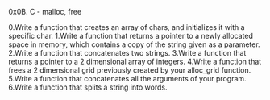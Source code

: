 0x0B. C - malloc, free

0.Write a function that creates an array of chars, and initializes it with a specific char.
1.Write a function that returns a pointer to a newly allocated space in memory, which contains a copy of the string given as a parameter.
2.Write a function that concatenates two strings.
3.Write a function that returns a pointer to a 2 dimensional array of integers.
4.Write a function that frees a 2 dimensional grid previously created by your alloc_grid function.
5.Write a function that concatenates all the arguments of your program.
6.Write a function that splits a string into words.
